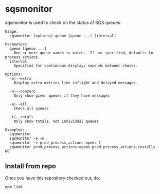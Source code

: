 # sqsmonitor

sqsmonitor is used to check on the status of SQS queues.

    Usage:
      sqsmonitor [options] queue [queue ...] [interval]

    Parameters:
      queue [queue ...]
        One or more queue names to watch.  If not specified, defaults to process_actions.
      interval
        Specified for continuous display: seconds between checks.

    Options:
      -e|--extra 
        Display extra metrics like inflight and delayed messages.

      -n|--nonzero
        Only show given queues if they have messages

      -a|--all
        Check all queues

      -t|--totals
	    Only show totals, not individual queues

    Examples:
	  sqsmonitor
	  sqsmonitor -a -n
	  sqsmonitor -e prod_process_actions-opens 1
	  sqsmonitor prod_process_actions-opens prod_process_actions-installs 60
	  
## Install from repo

Once you have this repository checked out, do:

    npm link
